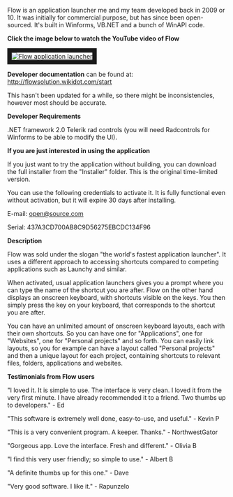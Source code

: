 Flow is an application launcher me and my team developed back in 2009 or 10. It was initially for commercial purpose, but has since been open-sourced. It's built in Winforms, VB.NET and a bunch of WinAPI code.



**Click the image below to watch the YouTube video of Flow**


<a href="http://www.youtube.com/watch?feature=player_embedded&v=mcu87l_VaZI
" target="_blank"><img src="http://img.youtube.com/vi/mcu87l_VaZI/maxresdefault.jpg" 
alt="Flow application launcher" border="10"/></a>

**Developer documentation** can be found at: http://flowsolution.wikidot.com/start 

This hasn't been updated for a while, so there might be inconsistencies, however most should be accurate.

**Developer Requirements**

.NET framework 2.0
Telerik rad controls (you will need Radcontrols for Winforms to be able to modify the UI).

**If you are just interested in using the application**

If you just want to try the application without building, you can download the full installer from the "Installer" folder. This is the original time-limited version. 

You can use the following credentials to activate it. It is fully functional even without activation, but it will expire 30 days after installing.


E-mail: open@source.com

Serial: 437A3CD700AB8C9D56275EBCDC134F96

**Description**

Flow was sold under the slogan "the world's fastest application launcher". It uses a different approach to accessing shortcuts compared to competing applications such as Launchy and similar.

When activated, usual application launchers gives you a prompt where you can type the name of the shortcut you are after. Flow on the other hand displays an onscreen keyboard, with shortcuts visible on the keys. You then simply press the key on your keyboard, that corresponds to the shortcut you are after.

You can have an unlimited amount of onscreen keyboard layouts, each with their own shortcuts. So you can have one for "Applications", one for "Websites", one for "Personal projects" and so forth. You can easily link layouts, so you for example can have a layout called "Personal projects" and then a unique layout for each project, containing shortcuts to relevant files, folders, applications and websites.



**Testimonials from Flow users**

"I loved it. It is simple to use. The interface is very clean. I loved it from the very first minute. I have already recommended it to a friend. Two thumbs up to developers." - Ed

"This software is extremely well done, easy-to-use, and useful." - Kevin P

"This is a very convenient program. A keeper. Thanks." - NorthwestGator

"Gorgeous app. Love the interface. Fresh and different." - Olivia B 

"I find this very user friendly; so simple to use." - Albert B

"A definite thumbs up for this one." - Dave

"Very good software. I like it." - Rapunzelo
